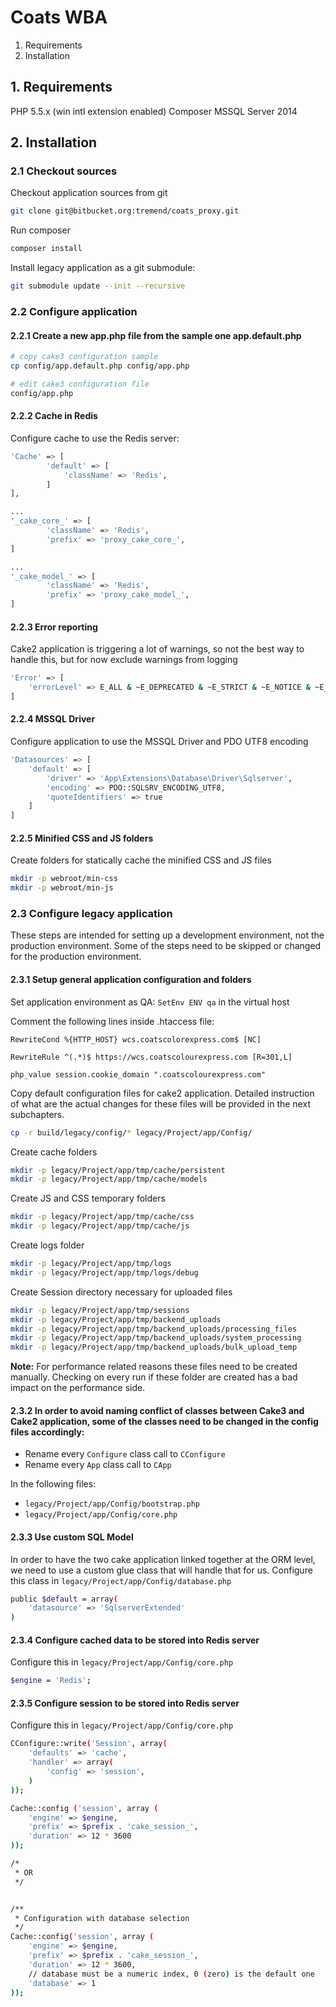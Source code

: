 # Coats WBA

1. Requirements
2. Installation

## 1. Requirements

PHP 5.5.x (win intl extension enabled)
Composer
MSSQL Server 2014

## 2. Installation

### 2.1 Checkout sources

Checkout application sources from git

```bash
git clone git@bitbucket.org:tremend/coats_proxy.git
```

Run composer

```bash
composer install
```

Install legacy application as a git submodule:

```bash
git submodule update --init --recursive
```

### 2.2 Configure application

#### 2.2.1 Create a new app.php file from the sample one app.default.php

```bash
# copy cake3 configuration sample
cp config/app.default.php config/app.php

# edit cake3 configuration file
config/app.php
```

#### 2.2.2 Cache in Redis

Configure cache to use the Redis server:

```bash
'Cache' => [
        'default' => [
            'className' => 'Redis',
        ]
],

...
'_cake_core_' => [
        'className' => 'Redis',
        'prefix' => 'proxy_cake_core_',
]        

...
'_cake_model_' => [
        'className' => 'Redis',
        'prefix' => 'proxy_cake_model_',
]        
```

#### 2.2.3 Error reporting

Cake2 application is triggering a lot of warnings, so not the best way to handle this, but for now exclude warnings from logging

```bash
'Error' => [
    'errorLevel' => E_ALL & ~E_DEPRECATED & ~E_STRICT & ~E_NOTICE & ~E_WARNING,
]
```

#### 2.2.4 MSSQL Driver

Configure application to use the MSSQL Driver and PDO UTF8 encoding

```bash
'Datasources' => [
    'default' => [
        'driver' => 'App\Extensions\Database\Driver\Sqlserver',
        'encoding' => PDO::SQLSRV_ENCODING_UTF8,
        'quoteIdentifiers' => true
    ]
]
```

#### 2.2.5 Minified CSS and JS folders

Create folders for statically cache the minified CSS and JS files

```bash
mkdir -p webroot/min-css
mkdir -p webroot/min-js
```

### 2.3 Configure legacy application

These steps are intended for setting up a development environment, not the production environment.
Some of the steps need to be skipped or changed for the production environment.

#### 2.3.1 Setup general application configuration and folders

Set application environment as QA: ``SetEnv ENV qa`` in the virtual host

Comment the following lines inside .htaccess file:

```
RewriteCond %{HTTP_HOST} wcs.coatscolorexpress.com$ [NC]

RewriteRule ^(.*)$ https://wcs.coatscolourexpress.com [R=301,L]

php_value session.cookie_domain ".coatscolourexpress.com"
```

Copy default configuration files for cake2 application. Detailed instruction of what are the actual changes for these files
will be provided in the next subchapters.

```bash
cp -r build/legacy/config/* legacy/Project/app/Config/
```

Create cache folders

```bash
mkdir -p legacy/Project/app/tmp/cache/persistent
mkdir -p legacy/Project/app/tmp/cache/models
```

Create JS and CSS temporary folders

```bash
mkdir -p legacy/Project/app/tmp/cache/css
mkdir -p legacy/Project/app/tmp/cache/js
```

Create logs folder

```bash
mkdir -p legacy/Project/app/tmp/logs
mkdir -p legacy/Project/app/tmp/logs/debug
```

Create Session directory necessary for uploaded files

```bash
mkdir -p legacy/Project/app/tmp/sessions
mkdir -p legacy/Project/app/tmp/backend_uploads
mkdir -p legacy/Project/app/tmp/backend_uploads/processing_files
mkdir -p legacy/Project/app/tmp/backend_uploads/system_processing
mkdir -p legacy/Project/app/tmp/backend_uploads/bulk_upload_temp
```

__Note:__ For performance related reasons these files need to be created manually. Checking on every run if these folder are created has
a bad impact on the performance side.

#### 2.3.2 In order to avoid naming conflict of classes between Cake3 and Cake2 application, some of the classes need to be changed in the config files accordingly:

* Rename every ```Configure``` class call to ```CConfigure```
* Rename every ```App``` class call to ```CApp```

In the following files:

* ```legacy/Project/app/Config/bootstrap.php```
* ```legacy/Project/app/Config/core.php```

#### 2.3.3 Use custom SQL Model

In order to have the two cake application linked together at the ORM level, we need to use a custom glue class that will handle that for us. 
Configure this class in ```legacy/Project/app/Config/database.php```

```bash
public $default = array(
    'datasource' => 'SqlserverExtended'
)
```

#### 2.3.4 Configure cached data to be stored into Redis server

Configure this in ```legacy/Project/app/Config/core.php```

```bash
$engine = 'Redis';
```

#### 2.3.5 Configure session to be stored into Redis server

Configure this in ```legacy/Project/app/Config/core.php```

```bash
CConfigure::write('Session', array(
    'defaults' => 'cache',
    'handler' => array(
        'config' => 'session',
    )
));

Cache::config ('session', array (
    'engine' => $engine,
    'prefix' => $prefix . 'cake_session_',
    'duration' => 12 * 3600
));

/*
 * OR
 */


/**
 * Configuration with database selection
 */
Cache::config('session', array (
    'engine' => $engine,
    'prefix' => $prefix . 'cake_session_',
    'duration' => 12 * 3600,
    // database must be a numeric index, 0 (zero) is the default one
    'database' => 1
));
```

